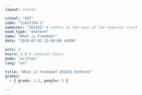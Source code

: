```yaml
---
layout: course

school: "SOT"
code: "CLA21314-1"
semester: "2018SS" # refers to the year of the semester start
exam_type: "endterm"
name: "What is Freedom?"
date: "2018-07-03 12:00:00 +0100"

ects: 3
hours: 2.0 # semester hours
mode: "written"
lang: "en"

title: "What is Freedom? 2018SS Endterm"
grades:
  - { grade: 1.3, people: 3 }

---
```



